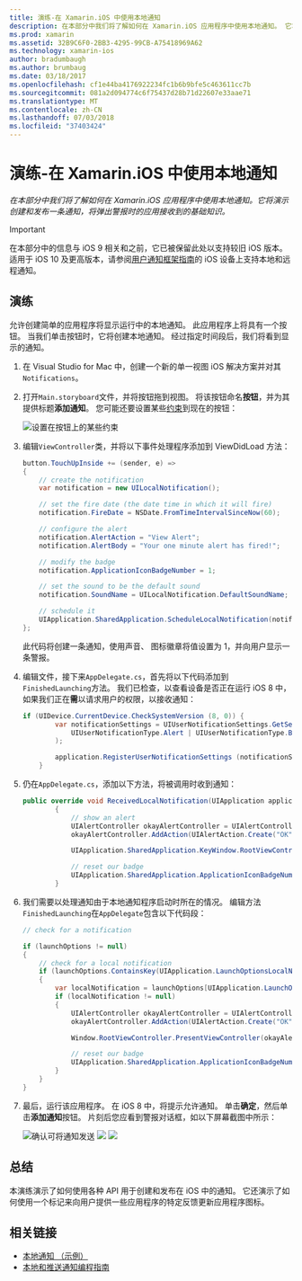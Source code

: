 ```yaml
---
title: 演练-在 Xamarin.iOS 中使用本地通知
description: 在本部分中我们将了解如何在 Xamarin.iOS 应用程序中使用本地通知。 它将演示创建和发布一条通知，将弹出警报时的应用接收到的基础知识。
ms.prod: xamarin
ms.assetid: 32B9C6F0-2BB3-4295-99CB-A75418969A62
ms.technology: xamarin-ios
author: bradumbaugh
ms.author: brumbaug
ms.date: 03/18/2017
ms.openlocfilehash: cf1e44ba4176922234fc1b6b9bfe5c463611cc7b
ms.sourcegitcommit: 081a2d094774c6f75437d28b71d22607e33aae71
ms.translationtype: MT
ms.contentlocale: zh-CN
ms.lasthandoff: 07/03/2018
ms.locfileid: "37403424"
---
```

# <a name="walkthrough---using-local-notifications-in-xamarinios"></a>演练-在 Xamarin.iOS 中使用本地通知

_在本部分中我们将了解如何在 Xamarin.iOS 应用程序中使用本地通知。它将演示创建和发布一条通知，将弹出警报时的应用接收到的基础知识。_

> [!IMPORTANT]
> 在本部分中的信息与 iOS 9 相关和之前，它已被保留此处以支持较旧 iOS 版本。 适用于 iOS 10 及更高版本，请参阅[用户通知框架指南](~/ios/platform/user-notifications/index.md)的 iOS 设备上支持本地和远程通知。

## <a name="walkthrough"></a>演练

允许创建简单的应用程序将显示运行中的本地通知。 此应用程序上将具有一个按钮。 当我们单击按钮时，它将创建本地通知。 经过指定时间段后，我们将看到显示的通知。


1. 在 Visual Studio for Mac 中，创建一个新的单一视图 iOS 解决方案并对其`Notifications`。
1. 打开`Main.storyboard`文件，并将按钮拖到视图。 将该按钮命名**按钮**，并为其提供标题**添加通知**。 您可能还要设置某些[约束](~/ios/user-interface/designer/designer-auto-layout.md)到现在的按钮： 

    ![](local-notifications-in-ios-walkthrough-images/image3.png "设置在按钮上的某些约束")
1. 编辑`ViewController`类，并将以下事件处理程序添加到 ViewDidLoad 方法：

    ```csharp
    button.TouchUpInside += (sender, e) =>
    {
        // create the notification
        var notification = new UILocalNotification();

        // set the fire date (the date time in which it will fire)
        notification.FireDate = NSDate.FromTimeIntervalSinceNow(60);

        // configure the alert
        notification.AlertAction = "View Alert";
        notification.AlertBody = "Your one minute alert has fired!";

        // modify the badge
        notification.ApplicationIconBadgeNumber = 1;

        // set the sound to be the default sound
        notification.SoundName = UILocalNotification.DefaultSoundName;

        // schedule it
        UIApplication.SharedApplication.ScheduleLocalNotification(notification);
    };
    ```

    此代码将创建一条通知，使用声音、 图标徽章将值设置为 1，并向用户显示一条警报。

1. 编辑文件，接下来`AppDelegate.cs`，首先将以下代码添加到`FinishedLaunching`方法。 我们已检查，以查看设备是否正在运行 iOS 8 中，如果我们正在**需**以请求用户的权限，以接收通知：

    ```csharp
    if (UIDevice.CurrentDevice.CheckSystemVersion (8, 0)) {
            var notificationSettings = UIUserNotificationSettings.GetSettingsForTypes (
                UIUserNotificationType.Alert | UIUserNotificationType.Badge | UIUserNotificationType.Sound, null
            );

            application.RegisterUserNotificationSettings (notificationSettings);
        }
    ```

1. 仍在`AppDelegate.cs`，添加以下方法，将被调用时收到通知：

    ```csharp
    public override void ReceivedLocalNotification(UIApplication application, UILocalNotification notification)
            {
                // show an alert
                UIAlertController okayAlertController = UIAlertController.Create(notification.AlertAction, notification.AlertBody, UIAlertControllerStyle.Alert);
                okayAlertController.AddAction(UIAlertAction.Create("OK", UIAlertActionStyle.Default, null));

                UIApplication.SharedApplication.KeyWindow.RootViewController.PresentViewController(okayAlertController, true, null);

                // reset our badge
                UIApplication.SharedApplication.ApplicationIconBadgeNumber = 0;
            }

    ```

1. 我们需要以处理通知由于本地通知程序启动时所在的情况。 编辑方法`FinishedLaunching`在`AppDelegate`包含以下代码段：


    ```csharp
    // check for a notification

    if (launchOptions != null)
    {
        // check for a local notification
        if (launchOptions.ContainsKey(UIApplication.LaunchOptionsLocalNotificationKey))
        {
            var localNotification = launchOptions[UIApplication.LaunchOptionsLocalNotificationKey] as UILocalNotification;
            if (localNotification != null)
            {
                UIAlertController okayAlertController = UIAlertController.Create(localNotification.AlertAction, localNotification.AlertBody, UIAlertControllerStyle.Alert);
                okayAlertController.AddAction(UIAlertAction.Create("OK", UIAlertActionStyle.Default, null));

                Window.RootViewController.PresentViewController(okayAlertController, true, null);

                // reset our badge
                UIApplication.SharedApplication.ApplicationIconBadgeNumber = 0;
            }
        }
    }

    ```

1. 最后，运行该应用程序。 在 iOS 8 中，将提示允许通知。 单击**确定**，然后单击**添加通知**按钮。 片刻后您应看到警报对话框，如以下屏幕截图中所示：

    ![](local-notifications-in-ios-walkthrough-images/image0.png "确认可将通知发送") ![ ](local-notifications-in-ios-walkthrough-images/image1.png "添加通知按钮") ![ ](local-notifications-in-ios-walkthrough-images/image2.png "通知警报对话框")

## <a name="summary"></a>总结

本演练演示了如何使用各种 API 用于创建和发布在 iOS 中的通知。 它还演示了如何使用一个标记来向用户提供一些应用程序的特定反馈更新应用程序图标。


## <a name="related-links"></a>相关链接

- [本地通知 （示例）](https://developer.xamarin.com/samples/monotouch/LocalNotifications)
- [本地和推送通知编程指南](https://developer.apple.com/library/prerelease/content/documentation/NetworkingInternet/Conceptual/RemoteNotificationsPG/)
